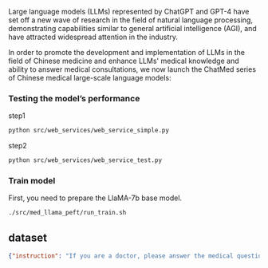 Large language models (LLMs) represented by ChatGPT and GPT-4 have set off a new wave of research in the field of natural language processing, demonstrating capabilities similar to general artificial intelligence (AGI), and have attracted widespread attention in the industry.
  

In order to promote the development and implementation of LLMs in the field of Chinese medicine and enhance LLMs' medical knowledge and ability to answer medical consultations, we now launch the ChatMed series of Chinese medical large-scale language models:
  

### Testing the model’s performance

step1
```bash
python src/web_services/web_service_simple.py
```

step2
```bash
python src/web_services/web_service_test.py
```

### Train model
First, you need to prepare the LlaMA-7b base model.

```bash
./src/med_llama_peft/run_train.sh
```

## dataset  
```json
{"instruction": "If you are a doctor, please answer the medical questions based on the patient's description.", "input": "Doctor, I have been experiencing sudden and frequent panic attacks. I don't know what to do.", "output": "Well, based on what you're telling me, it sounds like you may be suffering from panic disorder. The best course of action is to start with psychotherapy and mental health counseling. Additionally, we should conduct an electrocardiogram to make sure that there are no physical issues causing your panic attacks. We will also need to perform a depression screen and a toxicology screen to rule out any other underlying causes. Finally, I would recommend a comprehensive psychological and psychiatric evaluation and therapy to help manage your symptoms."}
```









